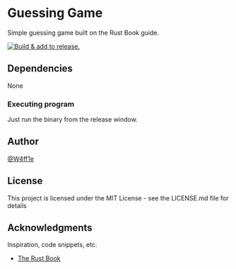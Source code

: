 # Guessing Game

Simple guessing game built on the Rust Book guide.

[![Build & add to release.](https://github.com/W4ff1e/guessing-game/actions/workflows/build.yml/badge.svg?event=release)](https://github.com/W4ff1e/guessing-game/actions/workflows/build.yml)

## Dependencies

None

### Executing program

Just run the binary from the release window.

## Author

[@W4ff1e](https://github.com/W4ff1e)

## License

This project is licensed under the MIT License - see the LICENSE.md file for details

## Acknowledgments

Inspiration, code snippets, etc.

* [The Rust Book](https://rust-book.cs.brown.edu/ch02-00-guessing-game-tutorial.html)
